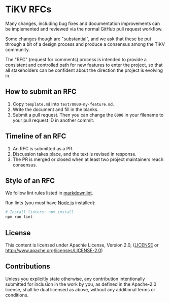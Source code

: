 # TiKV RFCs

Many changes, including bug fixes and documentation improvements can be
implemented and reviewed via the normal GitHub pull request workflow.

Some changes though are "substantial", and we ask that these be put through a
bit of a design process and produce a consensus among the TiKV community.

The "RFC" (request for comments) process is intended to provide a consistent
and controlled path for new features to enter the project, so that all
stakeholders can be confident about the direction the project is evolving in.

## How to submit an RFC

1. Copy `template.md` into `text/0000-my-feature.md`.
2. Write the document and fill in the blanks.
3. Submit a pull request. Then you can change the `0000` in your filename to your pull request ID in another commit.

## Timeline of an RFC

1. An RFC is submitted as a PR.
2. Discussion takes place, and the text is revised in response.
3. The PR is merged or closed when at least two project maintainers reach
   consensus.

## Style of an RFC

We follow lint rules listed in
[markdownlint](https://github.com/DavidAnson/markdownlint/blob/master/doc/Rules.md).

Run lints (you must have [Node.js](https://nodejs.org) installed):

```bash
# Install linters: npm install
npm run lint
```

## License

This content is licensed under Apachie License, Version 2.0,
([LICENSE](LICENSE) or http://www.apache.org/licenses/LICENSE-2.0)

## Contributions

Unless you explicitly state otherwise, any contribution intentionally submitted
for inclusion in the work by you, as defined in the Apache-2.0 license, shall
be dual licensed as above, without any additional terms or conditions.
